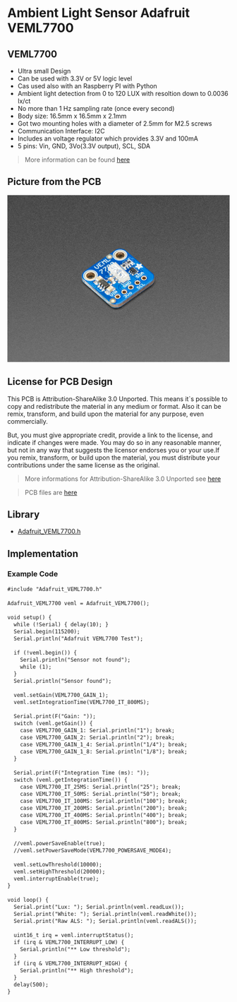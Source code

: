 # Ambient Light Sensor Adafruit VEML7700

## VEML7700

- Ultra small Design
- Can be used with 3.3V or 5V logic level
- Cas used also with an Raspberry PI with Python
- Ambient light detection from 0 to 120 LUX with resoltion down to 0.0036 lx/ct
- No more than 1 Hz sampling rate (once every second)
- Body size: 16.5mm x 16.5mm x 2.1mm
- Got two mounting holes with a diameter of 2.5mm for M2.5 screws
- Communication Interface: I2C
- Includes an voltage regulator which provides 3.3V and 100mA
- 5 pins: Vin, GND, 3Vo(3.3V output), SCL, SDA
 > More information can be found [here](https://learn.adafruit.com/adafruit-veml7700)

## Picture from the PCB

![VEML7700](VEML7700.jpg)

## License for PCB Design

This PCB is Attribution-ShareAlike 3.0 Unported. This means it`s possible to copy and redistribute the material in any medium or format. Also it can be remix, transform, and build upon the material for any purpose, even commercially.

But, you must give appropriate credit, provide a link to the license, and indicate if changes were made. You may do so in any reasonable manner, but not in any way that suggests the licensor endorses you or your use.If you remix, transform, or build upon the material, you must distribute your contributions under the same license as the original.

> More informations for Attribution-ShareAlike 3.0 Unported see [here](https://creativecommons.org/licenses/by-sa/3.0/)

> PCB files are [here](https://github.com/adafruit/Adafruit-VEML7700-PCB)

## Library

- [Adafruit_VEML7700.h](https://github.com/adafruit/Adafruit_VEML7700/blob/master/Adafruit_VEML7700.h)

## Implementation

### Example Code

```
#include "Adafruit_VEML7700.h"

Adafruit_VEML7700 veml = Adafruit_VEML7700();

void setup() {
  while (!Serial) { delay(10); }
  Serial.begin(115200);
  Serial.println("Adafruit VEML7700 Test");

  if (!veml.begin()) {
    Serial.println("Sensor not found");
    while (1);
  }
  Serial.println("Sensor found");

  veml.setGain(VEML7700_GAIN_1);
  veml.setIntegrationTime(VEML7700_IT_800MS);

  Serial.print(F("Gain: "));
  switch (veml.getGain()) {
    case VEML7700_GAIN_1: Serial.println("1"); break;
    case VEML7700_GAIN_2: Serial.println("2"); break;
    case VEML7700_GAIN_1_4: Serial.println("1/4"); break;
    case VEML7700_GAIN_1_8: Serial.println("1/8"); break;
  }

  Serial.print(F("Integration Time (ms): "));
  switch (veml.getIntegrationTime()) {
    case VEML7700_IT_25MS: Serial.println("25"); break;
    case VEML7700_IT_50MS: Serial.println("50"); break;
    case VEML7700_IT_100MS: Serial.println("100"); break;
    case VEML7700_IT_200MS: Serial.println("200"); break;
    case VEML7700_IT_400MS: Serial.println("400"); break;
    case VEML7700_IT_800MS: Serial.println("800"); break;
  }

  //veml.powerSaveEnable(true);
  //veml.setPowerSaveMode(VEML7700_POWERSAVE_MODE4);

  veml.setLowThreshold(10000);
  veml.setHighThreshold(20000);
  veml.interruptEnable(true);
}

void loop() {
  Serial.print("Lux: "); Serial.println(veml.readLux());
  Serial.print("White: "); Serial.println(veml.readWhite());
  Serial.print("Raw ALS: "); Serial.println(veml.readALS());

  uint16_t irq = veml.interruptStatus();
  if (irq & VEML7700_INTERRUPT_LOW) {
    Serial.println("** Low threshold"); 
  }
  if (irq & VEML7700_INTERRUPT_HIGH) {
    Serial.println("** High threshold"); 
  }
  delay(500);
}
```